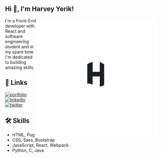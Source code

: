 ## Hi 👋, I'm Harvey Yerik!  

<img width="400" height="auto" align="right" src="./logo.svg" alt="logo">
I'm a Front-End developer with React and software engineering student and in my spare time I'm dedicated to building amazing skills.

## 🔗 Links

[![portfolio](https://img.shields.io/badge/my_portfolio-000?style=for-the-badge&logo=ko-fi&logoColor=white)](https://.com/)
[![linkedin](https://img.shields.io/badge/linkedin-0A66C2?style=for-the-badge&logo=linkedin&logoColor=white)](https://www..com/)
[![twitter](https://img.shields.io/badge/twitter-1DA1F2?style=for-the-badge&logo=twitter&logoColor=white)](https://.com/)

## 🛠 Skills
- HTML, Pug
- CSS, Sass, Bootstrap
- JavaScript, React, Webpack
- Python, C, Java





